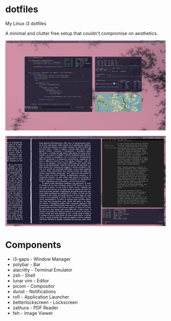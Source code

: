 # dotfiles
My Linux i3 dotfiles

A minimal and clutter free setup that couldn't compromise on aesthetics.

![rice](https://github.com/simonexsala/dotfiles/blob/main/rice.png)

![flow](https://github.com/simonexsala/dotfiles/blob/main/flow.png)


# Components
- i3-gaps - Window Manager
- polybar - Bar
- alacritty - Terminal Emulator 
- zsh - Shell
- lunar vim - Editor
- picom - Compositor
- dunst - Notifications
- rofi - Application Launcher
- betterlockscreen - Lockscreen
- zathura - PDF Reader
- feh - Image Viewer
